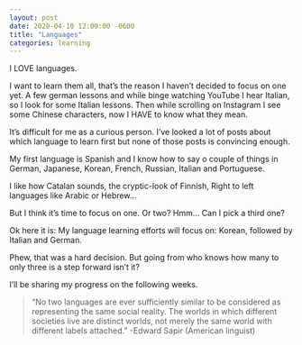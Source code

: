 ```yaml
---
layout: post
date: 2020-04-10 12:00:00 -0600
title: "Languages"
categories: learning
---
```


I LOVE languages.

I want to learn them all, that’s the reason I haven’t decided to focus on one yet. A few german lessons and while binge watching YouTube I hear Italian, so I look for some Italian lessons. Then while scrolling on Instagram I see some Chinese characters, now I HAVE to know what they mean.

It’s difficult for me as a curious person. I’ve looked a lot of posts about which language to learn first but none of those posts is convincing enough.

My first language is Spanish and I know how to say o couple of things in German, Japanese, Korean, French, Russian, Italian and Portuguese.

I like how Catalan sounds, the cryptic-look of Finnish, Right to left languages like Arabic or Hebrew...

But I think it’s time to focus on one. Or two? Hmm… Can I pick a third one?

Ok here it is: My language learning efforts will focus on: Korean, followed by Italian and German.

Phew, that was a hard decision. But going from who knows how many to only three is a step forward isn’t it?

I’ll be sharing my progress on the following weeks.

> “No two languages are ever sufficiently similar to be considered as representing the same social reality. The worlds in which different societies live are distinct worlds, not merely the same world with different labels attached.” -Edward Sapir (American linguist)